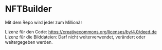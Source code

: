 # NFTBuilder
Mit dem Repo wird jeder zum Millionär

Lizenz für den Code: https://creativecommons.org/licenses/by/4.0/deed.de
Lizenz für die Bilddateien: Darf nicht weiterverwendet, verändert oder weitergegeben werden.
